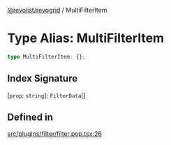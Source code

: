 [@revolist/revogrid](README.md) / MultiFilterItem

# Type Alias: MultiFilterItem

```ts
type MultiFilterItem: {};
```

## Index Signature

 \[`prop`: `string`\]: `FilterData`[]

## Defined in

[src/plugins/filter/filter.pop.tsx:26](https://github.com/revolist/revogrid/blob/1ac09c9216d3d9dcf169b93db55034b60bfdcc8e/src/plugins/filter/filter.pop.tsx#L26)
